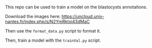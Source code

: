 This repo can be used to train a model on the blastocysts annotations.

Download the images here: https://uncloud.univ-nantes.fr/index.php/s/N2YmRktxi43dMaC

Then use the `format_data.py` script to format it.

Then, train a model with the `trainVal.py` script.